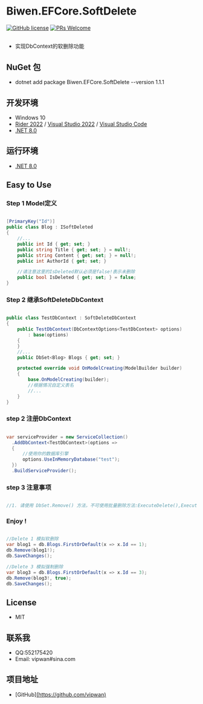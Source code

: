 # Biwen.EFCore.SoftDelete

[![GitHub license](https://img.shields.io/badge/license-MIT-blue.svg)](https://github.com/vipwan/Biwen.EFCore.SoftDelete/blob/master/LICENSE.txt) 
[![PRs Welcome](https://img.shields.io/badge/PRs-welcome-brightgreen.svg)](https://github.com/vipwan/Biwen.EFCore.SoftDelete/pulls) 

## 
- 实现DbContext的软删除功能


## NuGet 包

- dotnet add package Biwen.EFCore.SoftDelete --version 1.1.1


## 开发环境

* Windows 10
* [Rider 2022](https://www.jetbrains.com/rider) / [Visual Studio 2022](https://visualstudio.microsoft.com) / [Visual Studio Code](https://code.visualstudio.com)
* [.NET 8.0](https://dotnet.microsoft.com/download/dotnet/8.0)
  
## 运行环境
- [.NET 8.0](https://dotnet.microsoft.com/download/dotnet/8.0)

## Easy to Use


### Step 1 Model定义


```csharp

[PrimaryKey("Id")]
public class Blog : ISoftDeleted
{
    //...
    public int Id { get; set; }
    public string Title { get; set; } = null!;
    public string Content { get; set; } = null!;
    public int AuthorId { get; set; }

    //请注意这里的IsDeleted默认必须是false!表示未删除
    public bool IsDeleted { get; set; } = false;
}

```

### Step 2  继承SoftDeleteDbContext

```csharp

public class TestDbContext : SoftDeleteDbContext
{
	public TestDbContext(DbContextOptions<TestDbContext> options)
		: base(options)
	{
	}
    //...
	public DbSet<Blog> Blogs { get; set; }

	protected override void OnModelCreating(ModelBuilder builder)
	{
		base.OnModelCreating(builder);
		//根据情况自定义表名
        //...
	}
}

```

### step 2 注册DbContext


  ```csharp

var serviceProvider = new ServiceCollection()
    .AddDbContext<TestDbContext>(options =>
    {
	    //使用你的数据库引擎
        options.UseInMemoryDatabase("test");
    })
    .BuildServiceProvider();

   ```

### step 3 注意事项

```csharp

//1. 请使用 DbSet.Remove() 方法，不可使用批量删除方法:ExecuteDelete(),ExecuteDeleteAsync()


```


### Enjoy ! 

```csharp

//Delete 1 模拟软删除
var blog1 = db.Blogs.FirstOrDefault(x => x.Id == 1);
db.Remove(blog1!);
db.SaveChanges();

//Delete 3 模拟强制删除
var blog3 = db.Blogs.FirstOrDefault(x => x.Id == 3);
db.Remove(blog3!, true);
db.SaveChanges();

```



## License 
- MIT

## 联系我
- QQ:552175420
- Email: vipwan#sina.com

## 项目地址

- [GitHub][(https://github.com/vipwan)](https://github.com/vipwan/Biwen.EFCore.SoftDelete)
